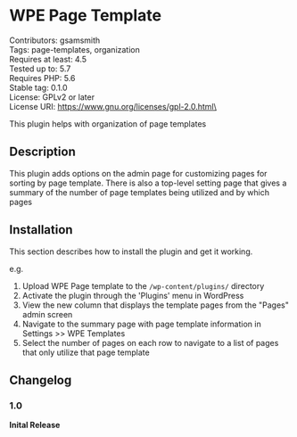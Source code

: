 # WPE Page Template
Contributors: gsamsmith\
Tags: page-templates, organization\
Requires at least: 4.5\
Tested up to: 5.7\
Requires PHP: 5.6\
Stable tag: 0.1.0\
License: GPLv2 or later\
License URI: https://www.gnu.org/licenses/gpl-2.0.html\

This plugin helps with organization of page templates

## Description

This plugin adds options on the admin page for customizing pages for sorting by page template. There is also a top-level
setting page that gives a summary of the number of page templates being utilized and by which pages

## Installation

This section describes how to install the plugin and get it working.

e.g.

1. Upload WPE Page template to the `/wp-content/plugins/` directory
1. Activate the plugin through the 'Plugins' menu in WordPress
1. View the new column that displays the template pages from the "Pages" admin screen
1. Navigate to the summary page with page template information in Settings >> WPE Templates
1. Select the number of pages on each row to navigate to a list of pages that only utilize that page template

## Changelog

### 1.0
**Inital Release**
